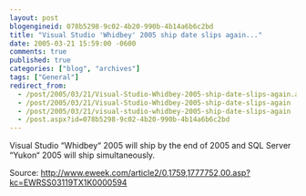 ```yaml
---
layout: post
blogengineid: 078b5298-9c02-4b20-990b-4b14a6b6c2bd
title: "Visual Studio 'Whidbey' 2005 ship date slips again..."
date: 2005-03-21 15:59:00 -0600
comments: true
published: true
categories: ["blog", "archives"]
tags: ["General"]
redirect_from: 
  - /post/2005/03/21/Visual-Studio-Whidbey-2005-ship-date-slips-again.aspx
  - /post/2005/03/21/Visual-Studio-Whidbey-2005-ship-date-slips-again
  - /post/2005/03/21/visual-studio-whidbey-2005-ship-date-slips-again
  - /post.aspx?id=078b5298-9c02-4b20-990b-4b14a6b6c2bd
---
```


Visual Studio &#8220;Whidbey&#8220; 2005 will ship by the end of 2005 and SQL Server &#8220;Yukon&#8220; 2005 will ship simultaneously.

Source: <A href="http://www.eweek.com/article2/0,1759,1777752,00.asp?kc=EWRSS03119TX1K0000594">http://www.eweek.com/article2/0,1759,1777752,00.asp?kc=EWRSS03119TX1K0000594</A>
